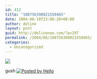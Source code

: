 ```yaml
---
id: 412
title: "108756398021558465"
date: 2004-06-18T23:06:20+00:00
author: deline
layout: post
guid: http://delineneo.com/?p=297
permalink: /2004/06/108756398021558465/
categories:
  - Uncategorized
---
```

[<img border='0' src='http://members.optushome.com.au/deline/hello/64/941/320/deline%20%20%20Gush%2018%2006%202004%2010%2055%2015%20PM.3.jpg' />](http://members.optushome.com.au/deline/hello/64/941/1024/deline%20%20%20Gush%2018%2006%202004%2010%2055%2015%20PM.3.jpg)
  
gush&nbsp;[<img src='http://photos1.blogger.com/pbh.gif' alt='Posted by Hello' border='0' align='absmiddle' />](http://www.hello.com/)